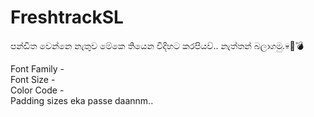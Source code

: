 # FreshtrackSL
පන්ඩිත වෙන්නෙ නැතුව මේකෙ තියෙන විදිහට කරපියව්.. නැත්තන් බලාගමු.💀🔪💣

Font Family -                                                                                                            
Font Size -                                                                                                              
Color Code -                                                                                                                     
Padding sizes eka passe daannm..
